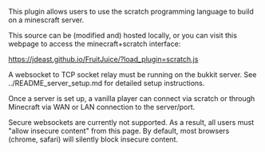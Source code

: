 This plugin allows users to use the scratch programming language to build on a minescraft server.

This source can be (modified and) hosted locally, or you can visit this webpage to access the minecraft+scratch interface: 

https://jdeast.github.io/FruitJuice/?load_plugin=scratch.js

A websocket to TCP socket relay must be running on the bukkit server. See ../README_server_setup.md for detailed setup instructions.

Once a server is set up, a vanilla player can connect via scratch or through Minecraft via WAN or LAN connection to the server/port.

Secure websockets are currently not supported. As a result, all users must "allow insecure content" from this page. By default, most browsers (chrome, safari) will silently block insecure content. 